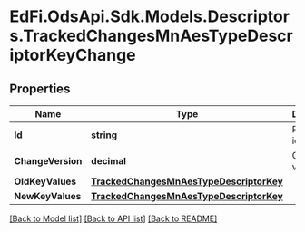 # EdFi.OdsApi.Sdk.Models.Descriptors.TrackedChangesMnAesTypeDescriptorKeyChange

## Properties

Name | Type | Description | Notes
------------ | ------------- | ------------- | -------------
**Id** | **string** | Resource identifier | [optional] 
**ChangeVersion** | **decimal** | Change version | [optional] 
**OldKeyValues** | [**TrackedChangesMnAesTypeDescriptorKey**](TrackedChangesMnAesTypeDescriptorKey.md) |  | [optional] 
**NewKeyValues** | [**TrackedChangesMnAesTypeDescriptorKey**](TrackedChangesMnAesTypeDescriptorKey.md) |  | [optional] 

[[Back to Model list]](../README.md#documentation-for-models) [[Back to API list]](../README.md#documentation-for-api-endpoints) [[Back to README]](../README.md)


